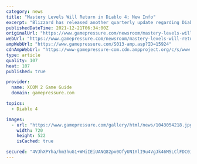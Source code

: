 ```yaml
---
category: news
title: "Mastery Levels Will Return in Diablo 4; New Info"
excerpt: "Blizzard has released another quarterly update regarding Diablo 4. With this, we learned more about the systems featured in the game."
publishedDateTime: 2021-12-21T06:34:00Z
originalUrl: "https://www.gamepressure.com/newsroom/mastery-levels-will-return-in-diablo-4-new-info/zf3e34"
webUrl: "https://www.gamepressure.com/newsroom/mastery-levels-will-return-in-diablo-4-new-info/zf3e34"
ampWebUrl: "https://www.gamepressure.com/S013-amp.asp?ID=15924"
cdnAmpWebUrl: "https://www-gamepressure-com.cdn.ampproject.org/c/s/www.gamepressure.com/S013-amp.asp?ID=15924"
type: article
quality: 107
heat: 107
published: true

provider:
  name: XCOM 2 Game Guide
  domain: gamepressure.com

topics:
  - Diablo 4

images:
  - url: "https://www.gamepressure.com/gallery/html/news/1043054218.jpg"
    width: 720
    height: 522
    isCached: true

secured: "4VJhXPYha/hm3huG1+WHiIEiUANQ82px0OfyUN1YlI9u4VgJk46M5LClFDC0i1Pi5Beaq3B6mP3/HyqNty2W0HpqOpxgTqRdxYFobEf7CH9jlKrWFNz6Wzvu/wqdgMt2uQiqLJhAt00I0/k6Beaq4k9yYaWP1rJz0sG200MUVeXuFzuZ7Y3wZ4jX7v0hoWEuZ64P+WUOrgsX0OKtDPbF7hcCxRXYu25L7VsJu6dil76gNhE00wa+zTuuA49v1jIkR9Q5V//WXLZBU+zl1rBCf7uBh37PD3Djo1tkeMxRj48eGg7QXZdr25Mqcs9iYbSBGhNnhqFeMEQ0V8U/BzKE4bk4axxZZbbThEU7DIzO2RU=;G5R0I0Pej6+3jZQIrVn/Ug=="
---
```


